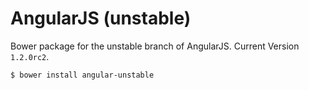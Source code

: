 # AngularJS (unstable)

Bower package for the unstable branch of AngularJS. Current Version `1.2.0rc2`.

```sh
$ bower install angular-unstable
```
